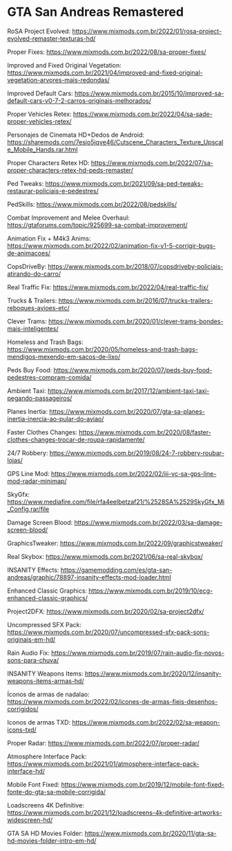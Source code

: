# GTA San Andreas Remastered

RoSA Project Evolved: https://www.mixmods.com.br/2022/01/rosa-project-evolved-remaster-texturas-hd/

Proper Fixes: https://www.mixmods.com.br/2022/08/sa-proper-fixes/

Improved and Fixed Original Vegetation: https://www.mixmods.com.br/2021/04/improved-and-fixed-original-vegetation-arvores-mais-redondas/

Improved Default Cars: https://www.mixmods.com.br/2015/10/improved-sa-default-cars-v0-7-2-carros-originais-melhorados/

Proper Vehicles Retex: https://www.mixmods.com.br/2022/04/sa-sade-proper-vehicles-retex/

Personajes de Cinemata HD+Dedos de Android: https://sharemods.com/7esio5jqve46/Cutscene_Characters_Texture_Upscale_Mobile_Hands.rar.html

Proper Characters Retex HD: https://www.mixmods.com.br/2022/07/sa-proper-characters-retex-hd-peds-remaster/

Ped Tweaks: https://www.mixmods.com.br/2021/09/sa-ped-tweaks-restaurar-policiais-e-pedestres/

PedSkills: https://www.mixmods.com.br/2022/08/pedskills/

Combat Improvement and Melee Overhaul: https://gtaforums.com/topic/925699-sa-combat-improvement/

Animation Fix + M4k3 Anims: https://www.mixmods.com.br/2022/02/animation-fix-v1-5-corrigir-bugs-de-animacoes/

CopsDriveBy: https://www.mixmods.com.br/2018/07/copsdriveby-policiais-atirando-do-carro/

Real Traffic Fix: https://www.mixmods.com.br/2022/04/real-traffic-fix/

Trucks & Trailers: https://www.mixmods.com.br/2016/07/trucks-trailers-reboques-avioes-etc/

Clever Trams: https://www.mixmods.com.br/2020/01/clever-trams-bondes-mais-inteligentes/

Homeless and Trash Bags: https://www.mixmods.com.br/2020/05/homeless-and-trash-bags-mendigos-mexendo-em-sacos-de-lixo/

Peds Buy Food: https://www.mixmods.com.br/2020/07/peds-buy-food-pedestres-compram-comida/

Ambient Taxi: https://www.mixmods.com.br/2017/12/ambient-taxi-taxi-pegando-passageiros/

Planes Inertia: https://www.mixmods.com.br/2020/07/gta-sa-planes-inertia-inercia-ao-pular-do-aviao/

Faster Clothes Changes: https://www.mixmods.com.br/2020/08/faster-clothes-changes-trocar-de-roupa-rapidamente/

24/7 Robbery: https://www.mixmods.com.br/2019/08/24-7-robbery-roubar-lojas/

GPS Line Mod: https://www.mixmods.com.br/2022/02/iii-vc-sa-gps-line-mod-radar-minimap/

SkyGfx: https://www.mediafire.com/file/rfa4eelbetzaf21/%2528SA%2529SkyGfx_Mi_Config.rar/file

Damage Screen Blood: https://www.mixmods.com.br/2022/03/sa-damage-screen-blood/

GraphicsTweaker: https://www.mixmods.com.br/2022/09/graphicstweaker/

Real Skybox: https://www.mixmods.com.br/2021/06/sa-real-skybox/

INSANITY Effects: https://gamemodding.com/es/gta-san-andreas/graphic/78897-insanity-effects-mod-loader.html

Enhanced Classic Graphics: https://www.mixmods.com.br/2019/10/ecg-enhanced-classic-graphics/

Project2DFX: https://www.mixmods.com.br/2020/02/sa-project2dfx/

Uncompressed SFX Pack: https://www.mixmods.com.br/2020/07/uncompressed-sfx-pack-sons-originais-em-hd/

Rain Audio Fix: https://www.mixmods.com.br/2019/07/rain-audio-fix-novos-sons-para-chuva/

INSANITY Weapons Items: https://www.mixmods.com.br/2020/12/insanity-weapons-items-armas-hd/

Íconos de armas de nadalao: https://www.mixmods.com.br/2022/02/icones-de-armas-fieis-desenhos-corrigidos/

Iconos de armas TXD: https://www.mixmods.com.br/2022/02/sa-weapon-icons-txd/

Proper Radar: https://www.mixmods.com.br/2022/07/proper-radar/

Atmosphere Interface Pack: https://www.mixmods.com.br/2021/01/atmosphere-interface-pack-interface-hd/

Mobile Font Fixed: https://www.mixmods.com.br/2019/12/mobile-font-fixed-fonte-do-gta-sa-mobile-corrigida/

Loadscreens 4K Definitive: https://www.mixmods.com.br/2021/12/loadscreens-4k-definitive-artworks-widescreen-hd/

GTA SA HD Movies Folder: https://www.mixmods.com.br/2020/11/gta-sa-hd-movies-folder-intro-em-hd/
